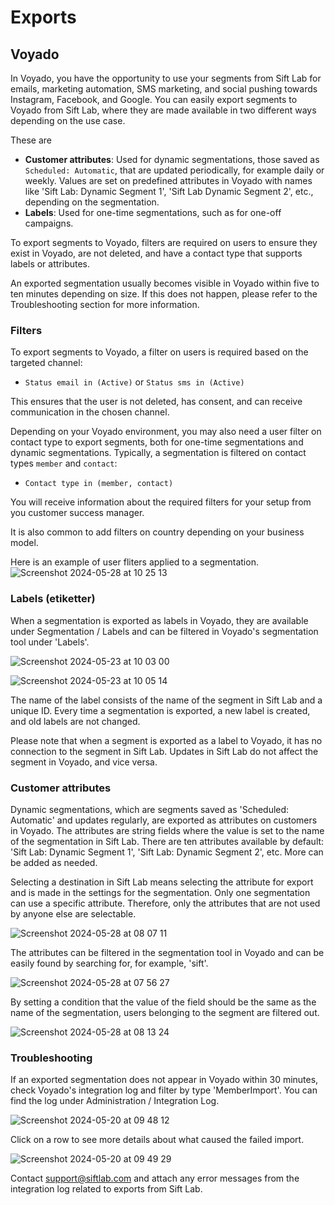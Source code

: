 # Exports

## Voyado
In Voyado, you have the opportunity to use your segments from Sift Lab for emails, marketing automation, SMS marketing, and social pushing towards Instagram, Facebook, and Google. 
You can easily export segments to Voyado from Sift Lab, where they are made available in two different ways depending on the use case.

These are
* __Customer attributes__: Used for dynamic segmentations, those saved as `Scheduled: Automatic`, that are updated periodically, for example daily or weekly. Values are set on predefined attributes in Voyado with names like 'Sift Lab: Dynamic Segment 1', 'Sift Lab Dynamic Segment 2', etc., depending on the segmentation.
* __Labels__: Used for one-time segmentations, such as for one-off campaigns.

To export segments to Voyado, filters are required on users to ensure they exist in Voyado, are not deleted, and have a contact type that supports labels or attributes.

An exported segmentation usually becomes visible in Voyado within five to ten minutes depending on size. If this does not happen, please refer to the Troubleshooting section for more information.

### Filters
To export segments to Voyado, a filter on users is required based on the targeted channel:
* `Status email in (Active)` or `Status sms in (Active)`

This ensures that the user is not deleted, has consent, and can receive communication in the chosen channel.

Depending on your Voyado environment, you may also need a user filter on contact type to export segments, both for one-time segmentations and dynamic segmentations. Typically, a segmentation is filtered on contact types `member` and `contact`:
* `Contact type in (member, contact)`

You will receive information about the required filters for your setup from you customer success manager.

It is also common to add filters on country depending on your business model.

Here is an example of user fliters applied to a segmentation.
![Screenshot 2024-05-28 at 10 25 13](https://github.com/infobaleen/customer-success/assets/8920436/bb61e3b3-27e2-4080-9496-85fd3506bd15)

### Labels (etiketter)
When a segmentation is exported as labels in Voyado, they are available under Segmentation / Labels and can be filtered in Voyado's segmentation tool under 'Labels'.

![Screenshot 2024-05-23 at 10 03 00](https://github.com/infobaleen/customer-success/assets/8920436/8f900103-6ea4-4098-bde2-dea61ea1bc8c)

![Screenshot 2024-05-23 at 10 05 14](https://github.com/infobaleen/customer-success/assets/8920436/9a26e674-0d3e-4407-9d61-9d9334d17307)

The name of the label consists of the name of the segment in Sift Lab and a unique ID. Every time a segmentation is exported, a new label is created, and old labels are not changed.

Please note that when a segment is exported as a label to Voyado, it has no connection to the segment in Sift Lab. Updates in Sift Lab do not affect the segment in Voyado, and vice versa.

### Customer attributes
Dynamic segmentations, which are segments saved as 'Scheduled: Automatic' and updates regularly, are exported as attributes on customers in Voyado. The attributes are string fields where the value is set to the name of the segmentation in Sift Lab. There are ten attributes available by default: 'Sift Lab: Dynamic Segment 1', 'Sift Lab: Dynamic Segment 2', etc. More can be added as needed.

Selecting a destination in Sift Lab means selecting the attribute for export and is made in the settings for the segmentation. Only one segmentation can use a specific attribute. Therefore, only the attributes that are not used by anyone else are selectable.

![Screenshot 2024-05-28 at 08 07 11](https://github.com/infobaleen/customer-success/assets/8920436/f2038845-211d-4626-a004-85eb87554092)

The attributes can be filtered in the segmentation tool in Voyado and can be easily found by searching for, for example, 'sift'.

![Screenshot 2024-05-28 at 07 56 27](https://github.com/infobaleen/customer-success/assets/8920436/b5bad9bf-c91c-47e6-8c25-9d860023c420)

By setting a condition that the value of the field should be the same as the name of the segmentation, users belonging to the segment are filtered out.

![Screenshot 2024-05-28 at 08 13 24](https://github.com/infobaleen/customer-success/assets/8920436/ee7fcc46-14ce-4f2d-911a-ac531dcd8db6)

### Troubleshooting
If an exported segmentation does not appear in Voyado within 30 minutes, check Voyado's integration log and filter by type 'MemberImport'. You can find the log under Administration / Integration Log.

![Screenshot 2024-05-20 at 09 48 12](https://github.com/infobaleen/customer-success/assets/8920436/ee45b28c-02ef-4bb3-9e03-392d28528c85)

Click on a row to see more details about what caused the failed import.

![Screenshot 2024-05-20 at 09 49 29](https://github.com/infobaleen/customer-success/assets/8920436/43000255-f6f7-45ae-abf2-8be4e1821ee9)

Contact support@siftlab.com and attach any error messages from the integration log related to exports from Sift Lab.
